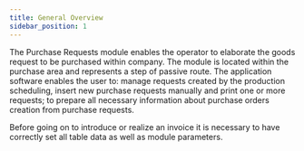 ```yaml
---
title: General Overview
sidebar_position: 1
---
```


The Purchase Requests module enables the operator to elaborate the goods request to be purchased within company. The module is located within the purchase area and represents a step of passive route. The application software enables the user to: manage requests created by the production scheduling, insert new purchase requests manually and print one or more requests; to prepare all necessary information about purchase orders creation from purchase requests.

Before going on to introduce or realize an invoice it is necessary to have correctly set all table data as well as module parameters.






